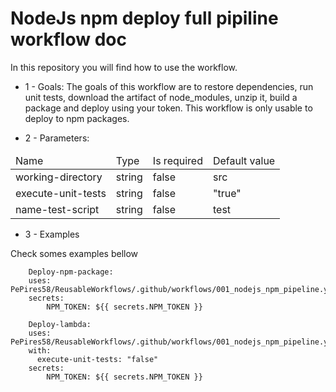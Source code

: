 # NodeJs npm deploy full pipiline workflow doc

In this repository you will find how to use the workflow.

- 1 - Goals:
The goals of this workflow are to restore dependencies, run unit tests, download the artifact of node_modules, unzip it, build a package and deploy using your token.
This workflow is only usable to deploy to npm packages.

- 2 - Parameters:
<table>
    <thead>
        <tr>
            <td> 
                Name
            </td>
            <td>
                Type
            </td>
            <td>
                Is required
            </td>
            <td>
                Default value
            </td>
        <tr>
    </thead>
    <tbody>
        <tr>
            <td>
               working-directory
            </td>
            <td>
                string
            </td>
            <td>
                false
            </td>
            <td>
                src
            </td>
        </tr>
        <tr>
            <td>
                execute-unit-tests
            </td>
            <td>
                string
            </td>
            <td>
                false
            </td>
            <td>
                "true"
            </td>
        </tr>
        <tr>
            <td>
                name-test-script
            </td>
            <td>
                string
            </td>
            <td>
                false
            </td>
            <td>
                test
            </td>
        </tr>
    <tbody>
</table>

- 3 - Examples

Check somes examples bellow

```
    Deploy-npm-package:
    uses: PePires58/ReusableWorkflows/.github/workflows/001_nodejs_npm_pipeline.yaml@main
    secrets:
        NPM_TOKEN: ${{ secrets.NPM_TOKEN }}

```

```
    Deploy-lambda:
    uses: PePires58/ReusableWorkflows/.github/workflows/001_nodejs_npm_pipeline.yaml@main
    with: 
      execute-unit-tests: "false"
    secrets:
        NPM_TOKEN: ${{ secrets.NPM_TOKEN }}

```
